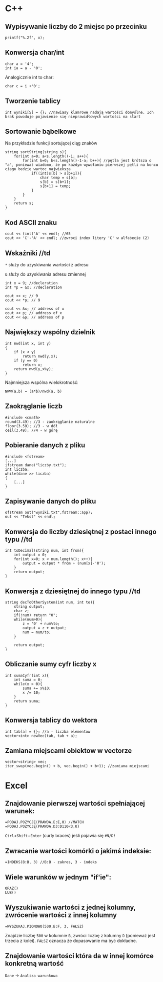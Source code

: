 # C++
## Wypisywanie liczby do 2 miejsc po przecinku
```
printf("%.2f", x);
```

## Konwersja char/int
```
char a = '4';
int ia = a - '0';
```
Analogicznie int to char:
```
char c = i +'0';
```

## Tworzenie tablicy
```
int wyniki[5] = {}; //nawiasy klamrowe nadają wartości domyślne. Ich brak powoduje pojawienie się nieprawidłowych wartości na start
```

## Sortowanie bąbelkowe
Na przykładzie funkcji sortującej ciąg znaków
```
string sortString(string s){
	for(int a=0; a<s.length()-1; a++){
		for(int b=0; b<s.length()-1-a; b++){ //pętla jest krótsza o "a", ponieważ wiadomo, że po każdym wywołaniu pierwszej pętli na koncu ciagu bedzie wartoc najwieksza
			if((int)s[b] > s[b+1]){
				char temp = s[b];
				s[b] = s[b+1];
				s[b+1] = temp;
			}
		}
	}
	return s;
}
```

## Kod ASCII znaku
```
cout << (int)'A' << endl; //65
cout << 'C'-'A' << endl; //zwroci index litery 'C' w alfabecie (2)
```

## Wskaźniki //td
`*` służy do uzyskiwania wartości z adresu

`&` służy do uzyskiwania adresu zmiennej
```
int x = 9; //decleration 
int *p = &x; //decleration 

cout << x; // 9 
cout << *p; // 9 

cout << &x; // address of x 
cout << p; // address of x 
cout << &p; // address of p
```

## Największy wspólny dzielnik
```
int nwd(int x, int y)
{
    if (x < y)
        return nwd(y,x);
    if (y == 0)
        return x;
    return nwd(y,x%y);
}
```
Najmniejsza wspólna wielokrotność:
```
NWW(a,b) = (a*b)/nwd(a, b)
```

## Zaokrąglanie liczb
```
#include <cmath>
round(3.49); //3 - zaokrąglanie naturalne
floor(3.50); //3 - w dół
ceil(3.49); //4 - w górę
```

## Pobieranie danych z pliku
```
#include <fstream>
[...]
ifstream dane("liczby.txt");
int liczba;
while(dane >> liczba)
{
    [...]
}
```

## Zapisywanie danych do pliku
```
ofstream out("wyniki.txt",fstream::app);
out << "Tekst" << endl;
```

## Konwersja do liczby dziesiętnej z postaci innego typu //td
```
int toDecimal(string num, int from){
	int output = 0;
	for(int x=0; x < num.length(); x++){
		output = output * from + (num[x]-'0');
	}
	return output;
}
```

## Konwersja z dziesiętnej do innego typu //td
```
string decToOtherSystem(int num, int to){
	string output;
	char z;
	if(!num) return "0";
	while(num>0){
		z = '0' + num%to;
		output = z + output;
		num = num/to;
	}
	
	return output;
}
```

## Obliczanie sumy cyfr liczby x
```
int sumaCyfr(int x){
	int suma = 0;
	while(x > 0){
		suma += x%10;
		x /= 10;
	}
	return suma;
}
```

## Konwersja tablicy do wektora
```
int tab[a] = {}; //a - liczba elementow
vector<int> newVec(tab, tab + a);
```

## Zamiana miejscami obiektow w vectorze
```
vector<string> vec;
iter_swap(vec.begin() + b, vec.begin() + b+1); //zamiana miejscami
```


# Excel
## Znajdowanie pierwszej wartości spełniającej warunek:
```
=PODAJ.POZYCJĘ(PRAWDA,E:E,0) //MATCH
=PODAJ.POZYCJĘ(PRAWDA,D3:D110<3,0)
```
`Ctrl`+`Shift`+`Enter` (curly braces) jeśli pojawia się `#N/D!`

## Zwracanie wartości komórki o jakimś indeksie:
```
=INDEKS(B:B, 3) //B:B - zakres, 3 - indeks
```

## Wiele warunków w jednym "if'ie":
```
ORAZ()
LUB()
```

## Wyszukiwanie wartości z jednej kolumny, zwrócenie wartości z innej kolumny
```
=WYSZUKAJ.PIONOWO(500,B:F, 3, FAŁSZ)
```
Znajdzie liczbę `500` w kolumnie `B`, zwróci liczbę z kolumny `D` (ponieważ jest trzecia z kolei). `FAŁSZ` oznacza że dopasowanie ma być dokładne.

## Znajdowanie wartości która da w innej komórce konkretną wartość
`Dane` -> `Analiza warunkowa`
